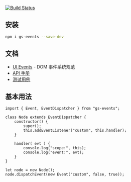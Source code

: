 [![Build Status](https://travis-ci.org/guless/events.svg?branch=master)](https://travis-ci.org/guless/events)

安装
---
```sh
npm i gs-events --save-dev
```

文档
---
- [UI Events](https://www.w3.org/TR/uievents/) - DOM 事件系统规范
- [API 手册](https://guless.github.io/events/)
- [测试用例](https://github.com/guless/events/blob/master/test/)

基本用法
-------
```es6
import { Event, EventDispatcher } from "gs-events";

class Node extends EventDispatcher {
    constructor() {
        super();
        this.addEventListener("custom", this.handler);
    }
    
    handler( evt ) {
        console.log("scope:", this);
        console.log("event:", evt);
    }
}

let node = new Node();
node.dispatchEvent(new Event("custom", false, true));
```

